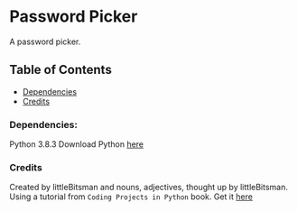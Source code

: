 # Password Picker
A password picker.
## Table of Contents
* [Dependencies](#dependcies)
* [Credits](#credits)


### Dependencies:
Python 3.8.3
Download Python [here](https://python.org)

### Credits
Created by littleBitsman and nouns, adjectives, thought up by littleBitsman.
Using a tutorial from  `Coding Projects in Python` book. Get it [here](https://tinyurl.com/codingpythonpasswordpicker) 
